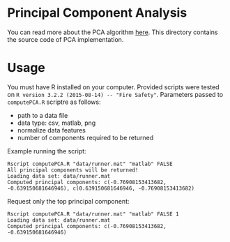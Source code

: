 # Principal Component Analysis

You can read more about the PCA algorithm [here](http://mlexplore.org/blog/categories/pca/). This directory contains the source code of PCA implementation.

# Usage

You must have R installed on your computer. Provided scripts were tested on `R version 3.2.2 (2015-08-14) -- "Fire Safety"`. Parameters passed to `computePCA.R` scriptre as follows:

- path to a data file
- data type: csv, matlab, png
- normalize data features
- number of components required to be returned

Example running the script:

```
Rscript computePCA.R "data/runner.mat" "matlab" FALSE
All principal components will be returned!
Loading data set: data/runner.mat
Computed principal components: c(-0.76908153413682, -0.639150681646946), c(0.639150681646946, -0.76908153413682)
```

Request only the top principal component:

```
Rscript computePCA.R "data/runner.mat" "matlab" FALSE 1
Loading data set: data/runner.mat
Computed principal components: c(-0.76908153413682, -0.639150681646946)
```
